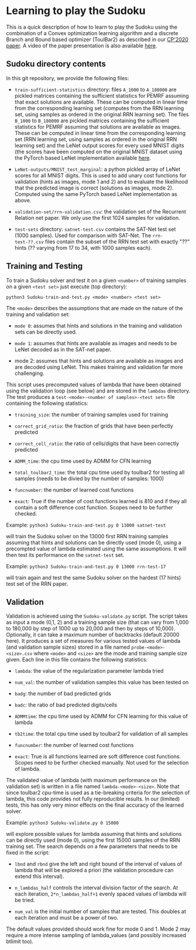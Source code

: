 # Learning to play the Sudoku

This is a quick description of how to learn to play the Sudoku using
the combination of a Convex optimization learning algorithm and a
discrete Branch and Bound based optimizer (ToulBar2) as described in our
[CP'2020
paper](https://miat.inrae.fr/schiex/Export/Pushing_Data_in_your_CP_model.pdf). A
video of the paper presentation is also available
[here](https://www.youtube.com/watch?v=IpUr6KIEjMs).

## Sudoku directory contents

In this git repository, we provide the following files:

* `train-sufficient-statistics` directory: files `A_1000` to
  `A_180000` are pickled matrices containing the sufficient
  statistics for PEMRF assuming that exact solutions are
  available. These can be computed in linear time from the
  corresponding learning set (computes from the RRN learning set,
  using samples as ordered in the original RRN learning set). The
  files `B_1000` to `B_180000` are pickled matrices containing the
  sufficient statistics for PEMRF assuming that solutions are
  available as images. These can be computed in linear time from the
  corresponding learning set (RRN learning set, using samples as
  ordered in the original RRN learning set) and the LeNet output
  scores for every used MNIST digits (the scores have been computed on the
  original MNIST dataset using the PyTorch based LeNet
  implementation available [here](https://github.com/pytorch/examples/blob/master/mnist/main.py).

* `LeNet-outputs/MNIST_test_marginal`: a python pickled array of
  LeNet scores for all MNIST digits. This is used to add unary cost
  functions for validation (hints as images, mode 1 and 2) and to
  evaluate the likelihood that the predicted image is correct
  (solutions as images, mode 2). Computed using the same PyTorch based
  LeNet implementation as above.

* `validation-set/rrn-validation.csv`: the validation set of the
  Recurrent Relation net paper. We only use the first 1024 samples for
  validation.

* `test-sets` directory: `satnet-test.csv` contains the SAT-Net test
  set (1000 samples). Used for comparison with SAT-Net. The
  `rrn-test-??.csv` files contain the subset of the RRN test set with
  exactly "??"  hints (?? varying from 17 to 34, with 1000 samples
  each).

## Training and Testing

To train a Sudoku solver and test it on a given `<number>` of training
samples on a given `<test set>` just execute (top directory):

`python3 Sudoku-train-and-test.py <mode> <number> <test set>`

The `<mode>` describes the assumptions that are made on the nature of
the training and validation set:

* `mode 0`: assumes that hints and solutions in the training and
  validation sets can be directly used.

* `mode 1`: assumes that hints are available as images and needs to be
  LeNet decoded as in the SAT-net paper.

* mode 2: assumes that hints and solutions are available as images and
  are decoded using LeNet. This makes training and validation far more
  challenging.

This script uses precomputed values of lambda that have been obtained
using the validation loop (see below) and are stored in the `lambdas`
directory. The test produces a `test-<mode>-<number of samples>-<test
set>` file containing the following statistics:

* `training_size`: the number of training samples used for training

* `correct_grid_ratio`: the fraction of grids that have been perfectly predicted

* `correct_cell_ratio`: the ratio of cells/digits that have been correctly predicted

* `ADMM_time`: the cpu time used by ADMM for CFN learning 

* `total_toulbar2_time`: the total cpu time used by toulbar2 for
  testing all samples (needs to be divied by the number of samples: 1000)

* `funcnumber`: the number of learned cost functions

* `exact`: True if the number of cost functions learned is 810 and if
  they all contain a soft difference cost function. Scopes need to be
  further checked.

Example: `python3 Sudoku-train-and-test.py 0 13000 satnet-test`

will train the Sudoku solver on the 13000 first RRN training samples
assuming that hints and solutions can be directly used (mode 0), using
a precompted value of lambda estimated using the same assumptions. It
will then test its performance on the `satnet-test` set.

Example: `python3 Sudoku-train-and-test.py 0 13000 rrn-test-17`

will train again and test the same Sudoku solver on the hardest (17
hints) test set of the RRN paper.

## Validation

Validation is achieved using the `Sudoku-validate.py` script. The
script takes as input a mode (0,1, 2) and a training sample size (that
can vary from 1,000 to 180,000 by step of 1000 up to 20,000 and then
by steps of 10,000). Optionally, it can take a maximum number of
backtracks (default 20000 here). It produces a set of measures for
various tested values of lambda (and validation sample sizes) stored
in a file named `probe-<mode>-<size>.csv` where `<mode>` and `<size>`
are the mode and training sample size given. Each line in this file
contains the following statistics:

* `lambda`: the value of the regularization parameter lambda tried

* `num_val`: the number of validation samples this value has been tested on

* `badg`: the number of bad predicted grids

* `badc`: the ratio of bad predicted digits/cells

* `ADMMtime`: the cpu time used by ADMM for CFN learning for this value of lambda

* `tb2time`: the total cpu time used by toulbar2 for validation of all samples

* `funcnumber`: the number of learned cost functions

* `exact`: True is all functions learned are soft difference cost
  functions. Scopes need to be further checked manually. Not used for
  the selection of lambda.

The validated value of lambda (with maximum performance on the
validation set) is written in a file named
`lambda-<mode>-<size>`. Note that since toulbar2 cpu-time is used as a
tie-breaking criteria for the selection of lambda, this code provides
not fully reproducible results. In our (limited) tests, this has only
very minor effects on the final accuracy of the learned solver.

Example: `python3 Sudoku-validate.py 0 15000`

will explore possible values for lambda assuming that hints and
solutions can be directly used (mode 0), using the first 15000 samples
of the RRN training set. The search depends on a few parameters that
needs to be fixed in the script:

* `lbnd` and `rbnd` give the left and right bound of the interval of
  values of lambda that will be explored a priori (the validation
  procedure can extend this interval). 
  
* `n_lambdas_half` controls the interval division factor of the
  search. At each iteration, `2*n_lambdas_half+1` evenly spaced
  values of lambda will be tried.

* `num_val` is the initial number of samples that are tested. This
  doubles at each iteration and must be a power of two.

The default values provided should work fine for mode 0 and 1. Mode 2
may require a more intense sampling of lambda_values (and possibly
increased btlimit too).
